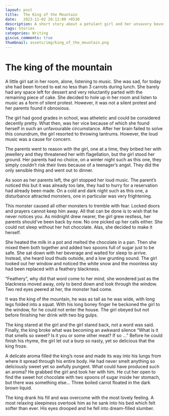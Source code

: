 ```yaml
---
layout: post
title:  The King of the Mountain
date:   2023-11-02 20:12:00 +0530
description: A short story about a petulant girl and her unsavory beverage
tags: Stories
categories: Writing
giscus_comments: true
thumbnail: assets/img/king_of_the_mountain.png
---
```


# The king of the mountain

A little girl sat in her room, alone, listening to music. She was sad, for today she had been forced to eat no less than 3 carrots during lunch. She barely had any space left for dessert and very reluctantly parted with the remaining piece of cake. She decided to hole up in her room and listen to music as a form of silent protest. However, it was not a silent protest and her parents found it obnoxious. 

The girl had good grades in school, was atheletic and could be considered decently pretty. What then, was her vice because of which she found herself in such an unfavourable circumstance. After her brain failed to solve this conundrum, the girl resorted to throwing tantrums. However, the loud music was a cause for concern. 

The parents went to reason with the girl, one at a time, they bribed her with jewellery and they threatened her with flagellation, but the girl stood her ground. Her parents had no choice, on a winter night such as this one, they simply couldn’t risk their lives because of a teenager’s angst. They did the only sensible thing and went out to dinner.

As soon as her parents left, the girl stopped her loud music. The parent’s noticed this but it was already too late, they had to hurry for a reservation had already been made. On a cold and dark night such as this one, a disturbance attracted monsters, one in particular was very frightening.

This monster caused all other monsters to tremble with fear. Locked doors and prayers cannot keep him away. All that can be done is to wish that he never notices you. As midnight drew nearer, the girl grew restless, her parents should’ve been back by now. No one picked up her calls either. She could not sleep without her hot chocolate. Alas, she decided to make it herself.

She heated the milk in a pot and melted the chocolate in a pan. Then she mixed them both together and added two spoons full of sugar just to be safe. She sat down with her beverage and waited for sleep to arrive. Instead, she heard loud thuds outside, and a low grunting sound. The girl looked out her window and noticed the white snow and the moonless sky had been replaced with a feathery blackness.

“Feathery”, why did that word come to her mind, she wondered just as the blackness moved away, only to bend down and look through the window. Two red eyes peered at her, the monster had come.

It was the king of the mountain, he was as tall as he was wide, with long legs folded into a squat. With his long boney finger he beckoned the girl to the window, for he could not enter the house. The girl obeyed but not before finishing her drink with two big gulps. 

The king stared at the girl and the girl stared back, not a word was said. Finally, the king broke what was becoming an awkward silence “What is it that smells so sweet? Is it you or some other meat? If so …” Before he could finish his rhyme, the girl let out a burp so nasty, yet so delicious that the king froze.

A delicate aroma filled the king’s nose and made its way into his lungs from where it spread through his entire body. He had never smelt anything so deliciously sweet yet so awfully pungent. What could have produced such an aroma? He grabbed the girl and took her with him. He cut her open to find the sweet hot chocolate with two spoons of sugar inside her stomach, but there was something else… Three boiled carrot floated in the dark brown liquid. 

The king drank his fill and was overcome with the most lovely feeling. A most relaxing sleepiness overtook him as he sank into his bed which felt softer than ever. His eyes drooped and he fell into dream-filled slumber.